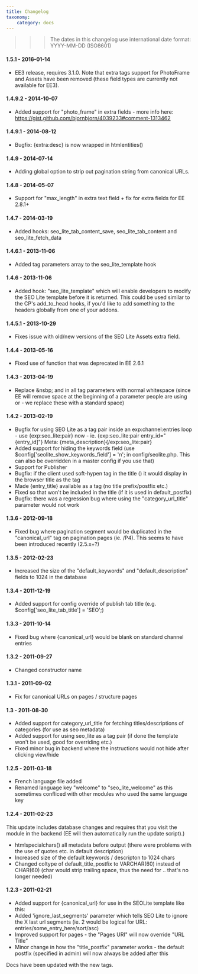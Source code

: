```yaml
---
title: Changelog
taxonomy:
    category: docs
---
```


>>> The dates in this changelog use international date format: YYYY-MM-DD (ISO8601)

#### 1.5.1 - 2016-01-14

* EE3 release, requires 3.1.0. Note that extra tags support for PhotoFrame and Assets have been removed (these field types are currently not available for EE3).

#### 1.4.9.2 - 2014-10-07

* Added support for "photo_frame" in extra fields - more info here: https://gist.github.com/bjornbjorn/4039233#comment-1313462

#### 1.4.9.1 - 2014-08-12

* Bugfix: {extra:desc} is now wrapped in htmlentities()

#### 1.4.9 - 2014-07-14

* Adding global option to strip out pagination string from canonical URLs.

#### 1.4.8 - 2014-05-07

* Support for "max_length" in extra text field + fix for extra fields for EE 2.8.1+

#### 1.4.7 - 2014-03-19

* Added hooks: seo_lite_tab_content_save, seo_lite_tab_content and seo_lite_fetch_data


#### 1.4.6.1 - 2013-11-06

* Added tag parameters array to the seo_lite_template hook

     		
#### 1.4.6 - 2013-11-06

* Added hook: "seo_lite_template" which will enable developers to modify the SEO Lite template before it is returned.
  This could be used similar to the CP's add_to_head hooks, if you'd like to add something to the headers globally from
  one of your addons.
  
#### 1.4.5.1 - 2013-10-29

* Fixes issue with old/new versions of the SEO Lite Assets extra field.


#### 1.4.4 - 2013-05-16

* Fixed use of function that was deprecated in EE 2.6.1

#### 1.4.3 - 2013-04-19

* Replace &nsbp; and   in all tag parameters with normal whitespace (since EE will remove space at the beginning of a parameter people are using   or   - we replace these with a standard space)

#### 1.4.2 - 2013-02-19

* Bugfix for using SEO Lite as a tag pair inside an exp:channel:entries loop - use {exp:seo_lite:pair} now - ie. {exp:seo_lite:pair entry_id="{entry_id]"} Meta: {meta_description}{/exp:seo_lite:pair}
* Added support for hiding the keywords field (use $config['seolite_show_keywords_field'] = 'n'; in config/seolite.php. This can also be overridden in a master config if you use that)
* Support for Publisher
* Bugfix: if the client used soft-hypen tag in the title (­) it would display in the browser title as the tag
* Made {entry_title} available as a tag (no title prefix/postfix etc.)
* Fixed so that   won't be included in the title (if it is used in default_postfix)
* Bugfix: there was a regression bug where using the "category_url_title" parameter would not work

#### 1.3.6 - 2012-09-18

* Fixed bug where pagination segment would be duplicated in the "canonical_url" tag on pagination pages (ie. /P4). This seems to have been introduced recently (2.5.x+?)

#### 1.3.5 - 2012-02-23

* Increased the size of the "default_keywords" and "default_description" fields to 1024 in the database

#### 1.3.4 - 2011-12-19

* Added support for config override of publish tab title (e.g. $config['seo_lite_tab_title'] = 'SEO';)

#### 1.3.3 - 2011-10-14

* Fixed bug where {canonical_url} would be blank on standard channel entries

#### 1.3.2 - 2011-09-27

* Changed constructor name

#### 1.3.1 - 2011-09-02

* Fix for canonical URLs on pages / structure pages


#### 1.3 - 2011-08-30

* Added support for category_url_title for fetching titles/descriptions of categories (for use as seo metadata)
* Added support for using seo_lite as a tag pair (if done the template won't be used, good for overriding etc.)
* Fixed minor bug in backend where the instructions would not hide after clicking view/hide

#### 1.2.5 - 2011-03-18

* French language file added
* Renamed language key "welcome" to "seo_lite_welcome" as this sometimes confliced with other modules who used the same language key

#### 1.2.4 - 2011-02-23

This update includes database changes and requires that you visit the module in the backend (EE will then automatically run the update script).)

* htmlspecialchars() all metadata before output (there were problems with the use of quotes etc. in default description)
* Increased size of the default keywords / descripton to 1024 chars
* Changed coltype of default_title_postfix to VARCHAR(60) instead of CHAR(60) (char would strip trailing space, thus the need for   .. that's no longer needed)


#### 1.2.3 - 2011-02-21

* Added support for {canonical_url} for use in the SEOLite template like this:	
* Added 'ignore_last_segments' parameter which tells SEO Lite to ignore the X last url segments (ie. 2 would be logical for URL: entries/some_entry_here/sort/asc)
* Improved support for pages - the "Pages URI" will now override "URL Title"
* Minor change in how the "title_postfix" parameter works - the default postfix (specified in admin) will now always be added after this

Docs have been updated with the new tags.